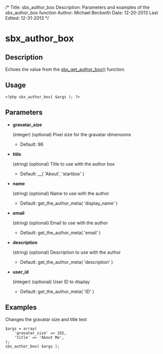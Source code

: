 /*
Title: sbx_author_box
Description: Parameters and examples of the sbx_author_box function
Author: Michael Beckwith
Date: 12-20-2013
Last Edited: 12-31-2013
 */

# sbx_author_box

## Description

Echoes the value from the [sbx_get_author_box()](../sbx_get_author_box/) function.

## Usage

	<?php sbx_author_box( $args ); ?>

## Parameters

* **gravatar_size**

	(integer) (optional) Pixel size for the gravatar dimensions

	* Default: 96

* **title**

	(string) (optional) Title to use with the author box

	* Default: __( 'About', 'startbox' )

* **name**

	(string) (optional) Name to use with the author

	* Default: get_the_author_meta( 'display_name' )

* **email**

	(string) (optional) Email to use with the author

	* Default: get_the_author_meta( 'email' )

* **description**

	(string) (optional) Description to use with the author

	* Default: get_the_author_meta( 'description' )

* **user_id**

	(integer) (optional) User ID to display

	* Default: get_the_author_meta( 'ID' )

## Examples

Changes the gravatar size and title text

	$args = array(
		'gravatar_size' => 192,
		'title' => 'About Me',
	);
	sbx_author_box( $args );
